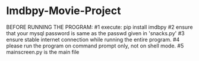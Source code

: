 # Imdbpy-Movie-Project

BEFORE RUNNING THE PROGRAM:
    #1 execute: pip install imdbpy 
    #2 ensure that your mysql password is same as the passwd given in 'snacks.py'
    #3 ensure stable internet connection while running the entire program.
    #4 please run the program on command prompt only, not on shell mode.
    #5 mainscreen.py is the main file
